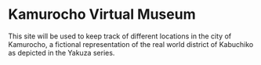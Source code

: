 # Kamurocho Virtual Museum

This site will be used to keep track of different locations in the city of Kamurocho, a fictional representation of the real world district of Kabuchiko as depicted in the Yakuza series.
